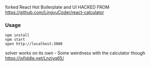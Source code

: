forked React Hot Boilerplate and UI HACKED FROM https://github.com/LingyuCoder/react-calculator

### Usage

```
npm install
npm start
open http://localhost:3000
```

solver works on its own - Some weirdness with the calculator though
https://jsfiddle.net/Lnzjyq65/

